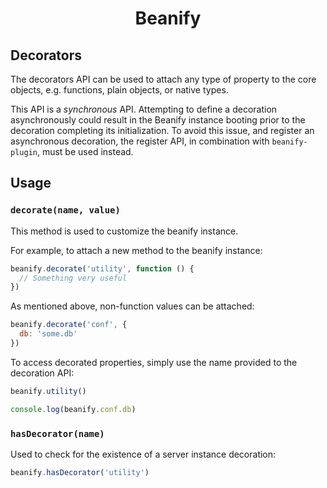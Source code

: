 <h1 align="center">Beanify</h1>

## Decorators

The decorators API can be used to attach any type of property to the core objects, e.g. functions, plain objects, or native types.

This API is a _synchronous_ API. Attempting to define a decoration asynchronously could result in the Beanify instance booting prior to the decoration completing its initialization. To avoid this issue, and register an asynchronous decoration, the register API, in combination with `beanify-plugin`, must be used instead.

## Usage

### `decorate(name, value)`

This method is used to customize the beanify instance.

For example, to attach a new method to the beanify instance:

```javascript
beanify.decorate('utility', function () {
  // Something very useful
})
```

As mentioned above, non-function values can be attached:

```javascript
beanify.decorate('conf', {
  db: 'some.db'
})
```

To access decorated properties, simply use the name provided to the decoration API:

```javascript
beanify.utility()

console.log(beanify.conf.db)
```

### `hasDecorator(name)`

Used to check for the existence of a server instance decoration:

```javascript
beanify.hasDecorator('utility')
```
